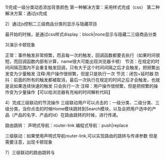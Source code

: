 1)完成一级分类动态添加背景颜色
第一种解决方案：采用样式完成（css）
第二种解决方案：通过js完成

2）通过js控制二三级商品分类的显示与隐藏项目

最开始的时候，是通过css样式display：block|none显示与隐藏二三级商品分类

3)演示卡顿现象

正常：事件触发非常频繁，而且每一次的触发，回调函数都要去执行（如果时间很短，而回调函数内部有计算，name很大可能出现浏览器卡顿）
节流：在规定的时间间隔范围内不会重复触发回调，只有大于这个时间间隔之后才会触发，把频繁出发变为少量触发
注释:用户操作很频繁，但是只是执行一次
节流：闭包+延时器
防抖：前面的所有的触发都被取消，最后一次执行在规定的时间之后才会触发，也就是说如果连续快速的触发  只会执行一次
注释：用户操作很频繁，但是把频繁的操作变为少量操作【可以给浏览器有充裕的时间解析代码】

4）完成三级联动的节流操作
三级联动用户可以点击的：一级分类、二级分类、三级分类，当你点击的时候Home模块跳转到Search模块，以及会把用户选中的产品（产品的名字、产品的Id）在路由跳转的时候，进行传递。

路由跳转：
声明式导航：router-link
编程式导航：push|replace

三级联动：如果使用声明式导航router-link,可以实现路由的跳转与传递参数
但是需要注意，出现卡顿现象

7）三级联动的路由跳转与